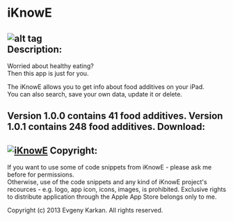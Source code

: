 iKnowE
======
![alt tag](https://raw.github.com/EvgenyKarkan/iKnowE/master/iKnowE/iKnowE/Resourses/Images/GitHub_icon.png)  
Description:
-----------
Worried about healthy eating?  
Then this app is just for you.

The iKnowE allows you to get info about food additives on your iPad.   
You can also search, save your own data, update it or delete.

Version 1.0.0 contains 41 food additives.
Version 1.0.1 contains 248 food additives.
Download:
--------
[![iKnowE](https://raw.github.com/EvgenyKarkan/iKnowE/master/iKnowE/iKnowE/Resourses/Images/Download_on_the_App_Store_Badge_US-UK_135x40.png)](https://itunes.apple.com/us/app/iknowe/id725541258?mt=8 "iKnowE")
Copyright:
------------
If you want to use some of code snippets from iKnowE - please ask me before for permissions.  
Otherwise, use of the code snippets and any kind of iKnowE project's recources - e.g. logo, app icon, icons, images, is prohibited. Exclusive rights to distribute application through the Apple App Store belongs only to me.  

Copyright (c) 2013 Evgeny Karkan. All rights reserved.


